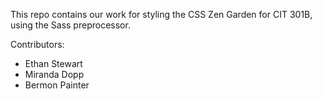 This repo contains our work for styling the CSS Zen Garden for CIT 301B, using the Sass preprocessor.

Contributors:
- Ethan Stewart
- Miranda Dopp
- Bermon Painter
